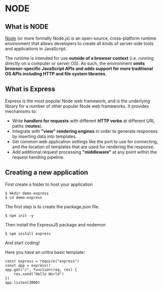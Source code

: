 # NODE

## What is NODE
[Node](https://nodejs.org/en) (or more formally Node.js) is an open-source, cross-platform runtime environment
that allows developers to create all kinds of server-side tools and applications in JavaScript.

The runtime is intended for use **outside of a browser context** (i.e. running directly on a computer or server OS).
As such, the environment **omits browser-specific JavaScript APIs and adds support for more traditional OS APIs including HTTP and file system libraries**.

## What is Express
Express is the most popular Node web framework, and is the underlying library for a number of other popular Node web frameworks. It provides mechanisms to:

- Write **handlers for requests** with different **HTTP verbs** at different URL paths (**routes**).
- Integrate with **"view" rendering engines** in order to generate responses by inserting data into templates.
- Set common web application settings like the port to use for connecting, and the location of templates that are used for rendering the response.
- Add additional request processing **"middleware"** at any point within the request handling pipeline.


##  Creating a new application


First create a folder to host your application

```
$ mkdir demo-express
$ cd demo-express
```

The first step is to create the package.json file.
```
$ npm init -y
```

Then install the ExpressJS package and nodemon
```
$ npm install express
```

And start coding!

Here you have an unltra basic template:
```angular2html
const express = require("express")
const app = express()
app.get("/", function(req, res) {
    res.send("Hello World")
})
app.listen(3000)

```